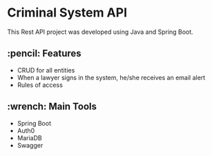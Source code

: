 <h1> Criminal System API </h1>

This Rest API project was developed using Java and Spring Boot.

 <h2> :pencil: Features </h2>
<ul>
  <li>CRUD for all entities</li>
  <li>When a lawyer signs in the system, he/she receives an email alert</li>
  <li>Rules of access</li>
</ul>

 <h2> :wrench: Main Tools </h2>
<ul>
  <li>Spring Boot</li>
  <li>Auth0</li>
  <li>MariaDB</li>
  <li>Swagger</li>
</ul>
